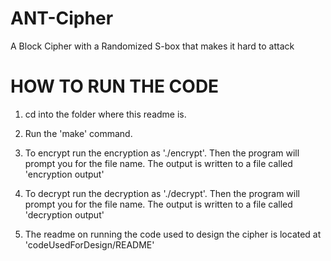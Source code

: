 # ANT-Cipher
A Block Cipher with a Randomized S-box that makes it hard to attack


# HOW TO RUN THE CODE

1. cd into the folder where this readme is.

2. Run the 'make' command.

3. To encrypt run the encryption as './encrypt'. Then the program will prompt you for the file name. The output is written to a file called 'encryption output'

4. To decrypt run the decryption as './decrypt'. Then the program will prompt you for the file name. The output is written to a file called 'decryption output'

5. The readme on running the code used to design the cipher is located at 'codeUsedForDesign/README'
